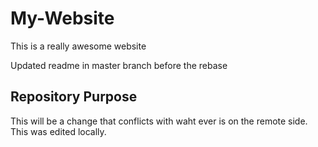# My-Website

This is a really awesome website

Updated readme in master branch before the rebase


## Repository Purpose

This will be a change that conflicts
with waht ever is on the remote side.
This was edited locally.
